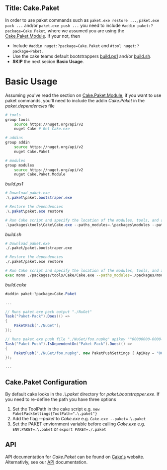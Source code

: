 Title: Cake.Paket
---

In order to use paket commands such as `paket.exe restore ...`, `paket.exe pack ...` and/or `paket.exe push ...` you need to include `#addin paket:?package=Cake.Paket`, where we assumed you are using the [Cake.Paket.Module](Cake.Paket.Module.md). If your not, then

* Include `#addin nuget:?package=Cake.Paket` and `#tool nuget:?package=Paket`.
* Use the cake teams default bootstrappers [build.ps1](https://github.com/cake-build/example/blob/master/build.ps1) and/or [build.sh](https://github.com/cake-build/example/blob/master/build.sh).
* **SKIP** the next secion **Basic Usage**.

# Basic Usage

Assuming you've read the section on [Cake.Paket.Module](Cake.Paket.Module.md), if you want to use paket commands, you'll need to include the addin *Cake.Paket* in the *paket.dependencies* file

```bash
# tools
group tools
    source https://nuget.org/api/v2
    nuget Cake # Get Cake.exe

# addins
group addin
    source https://nuget.org/api/v2
    nuget Cake.Paket

# modules
group modules
    source https://nuget.org/api/v2
    nuget Cake.Paket.Module
```

*build.ps1*
```powershell
# Download paket.exe
.\.paket\paket.bootstraper.exe

# Restore the dependencies
.\.paket\paket.exe restore

# Run Cake script and specify the location of the modules, tools, and addins directory
.\packages\tools\Cake\Cake.exe --paths_modules=.\packages\modules --paths_tools=.\packages\tools --paths_addins=.\packages\addins
```

*build.sh*
```bash
# Download paket.exe
./.paket/paket.bootstraper.exe

# Restore the dependencies
./.paket/paket.exe restore

# Run Cake script and specify the location of the modules, tools, and addins directory
exec mono ./packages/tools/Cake/Cake.exe --paths_modules=./packages/modules --paths_tools=./packages/tools --paths_addins=./packages/addins
```

*build.cake*
```csharp
#addin paket:?package=Cake.Paket

...

// Runs paket.exe pack output "./NuGet"
Task("Paket-Pack").Does(() =>
{
    PaketPack("./NuGet");
});

// Runs paket.exe push file "./NuGet/foo.nupkg" apikey ""00000000-0000-0000-0000-000000000000"
Task("Paket-Push").IsDependentOn("Paket-Pack").Does(() =>
{
    PaketPush("./NuGet/foo.nupkg", new PaketPushSettings { ApiKey = "00000000-0000-0000-0000-000000000000" });
});

...
```

## Cake.Paket Configuration

By default cake looks in the *.\\.paket* directory for *paket.bootstrapper.exe*. If you need to re-define the path you have three options

1. Set the ToolPath in the cake script e.g. `new PaketPackSettings{ToolPath=".\.paket"}`
2. Add the flag *--paket* to *Cake.exe* e.g. `Cake.exe --paket=.\.paket`
3. Set the PAKET enviornment variable before calling *Cake.exe* e.g. `ENV:PAKET=.\.paket` or `export PAKET=./.paket`

## API

API documentation for *Cake.Paket* can be found on [Cake's](http://cakebuild.net/) website. Alternativly, see our [API](https://larzw.github.io/Cake.Paket/site/api/Cake.Paket.Addin.PaketAliases.html) documentation.

